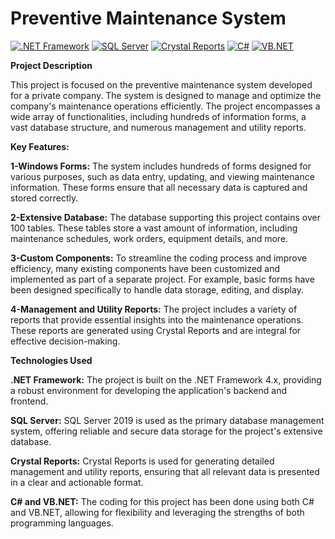 # Preventive Maintenance System

[![.NET Framework](https://img.shields.io/badge/.NET%20Framework-4.x-blue)](https://dotnet.microsoft.com/download/dotnet-framework)
[![SQL Server](https://img.shields.io/badge/SQL%20Server-2019-red)](https://www.microsoft.com/en-us/sql-server/sql-server-2019)
[![Crystal Reports](https://img.shields.io/badge/Crystal%20Reports-SAP%20BusinessObjects-yellow)](https://www.sap.com/products/crystal-reports.html)
[![C#](https://img.shields.io/badge/C%23-8.0%2B-blueviolet)](https://docs.microsoft.com/en-us/dotnet/csharp/)
[![VB.NET](https://img.shields.io/badge/VB.NET-Visual%20Basic-ff69b4)](https://docs.microsoft.com/en-us/dotnet/visual-basic/)


**Project Description**

This project is focused on the preventive maintenance system developed for a private company. The system is designed to manage and optimize the company's maintenance operations efficiently. The project encompasses a wide array of functionalities, including hundreds of information forms, a vast database structure, and numerous management and utility reports.

**Key Features:**

**1-Windows Forms:** The system includes hundreds of forms designed for various purposes, such as data entry, updating, and viewing maintenance information. These forms ensure that all necessary data is captured and stored correctly.

**2-Extensive Database:** The database supporting this project contains over 100 tables. These tables store a vast amount of information, including maintenance schedules, work orders, equipment details, and more.

**3-Custom Components:** To streamline the coding process and improve efficiency, many existing components have been customized and implemented as part of a separate project. For example, basic forms have been designed specifically to handle data storage, editing, and display.

**4-Management and Utility Reports:**  The project includes a variety of reports that provide essential insights into the maintenance operations. These reports are generated using Crystal Reports and are integral for effective decision-making.

**Technologies Used**

**.NET Framework:** The project is built on the .NET Framework 4.x, providing a robust environment for developing the application's backend and frontend.

**SQL Server:** SQL Server 2019 is used as the primary database management system, offering reliable and secure data storage for the project's extensive database.

**Crystal Reports:** Crystal Reports is used for generating detailed management and utility reports, ensuring that all relevant data is presented in a clear and actionable format.

**C# and VB.NET:** The coding for this project has been done using both C# and VB.NET, allowing for flexibility and leveraging the strengths of both programming languages.
